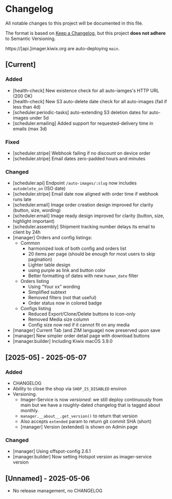 # Changelog

All notable changes to this project will be documented in this file.

The format is based on [Keep a Changelog](https://keepachangelog.com/en/1.0.0/),
but this project **does not adhere** to Semantic Versioning.

https://[api.]imager.kiwix.org are auto-deploying `main`.

## [Current]

### Added

- [health-check] New existence check for all auto-iamges's HTTP URL (200 OK)
- [health-check] New S3 auto-delete date check for all auto-images (fail if less than 4d)
- [scheduler.periodic-tasks] auto-extending S3 deletion dates for auto-images under 5d
- [scheduler.emailing] Added support for requested-delivery time in emails (max 3d)

### Fixed

- [scheduler.stripe] Webhook failing if no discount on device order
- [scheduler.stripe] Email dates zero-padded hours and minutes

### Changed

- [scheduler.api] Endpoint `/auto-images/:slug` now includes `autodelete_on` (ISO date)
- [scheduler.stripe] Email date now aligned with order time if webhook runs late
- [scheduler.email] Image order creation design improved for clarity (button, size, wording)
- [scheduler.email] Image ready design improved for clarity (button, size, highlight important)
- [scheduler.assembly] Shipment tracking number delays its email to client by 24h
- [manager] Orders and config listings:
  - Common
    - harmonized look of both config and orders list
    - 20 items per page (should be enough for most users to skip pagination)
    - Lighter table design
    - using purple as link and button color
    - Better formatting of dates with new `human_date` filter
  - Orders listing
    - Using “Your xx” wording
    - Simplified subtext
    - Removed filters (not that useful)
    - Order status now in colored badge
  - Configs listing
    - Reduced Export/Clone/Delete buttons to icon-only
    - Removed Media size column
    - Config size now red if it cannot fit on any media
- [manager] Current Tab (and ZIM language) now preserved upon save
- [manager] New simpler order detail page with download buttons
- [manager.builder] Including Kiwix macOS 3.9.0

## [2025-05] - 2025-05-07

### Added

- CHANGELOG
- Ability to close the shop via `SHOP_IS_DISABLED` environ
- Versioning.
  - Imager-Service is now *versioned*: we still deploy continuously from main
    but we have a roughly-dated changelog that is tagged about monthly.
  - `manager.__about__.get_version()` to return that version
  - Also accepts `extended` param to return git commit SHA (short)
  - [manager] Version (extended) is shown on Admin page

### Changed

- [manager] Using offspot-config 2.6.1
- [manager.builder] Now setting Hotspot version as imager-service version

## [Unnamed] - 2025-05-06

- No release management, no CHANGELOG
